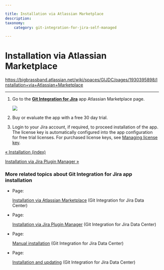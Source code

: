 ```yaml
---

title: Installation via Atlassian Marketplace
description:
taxonomy:
    category: git-integration-for-jira-self-managed

---
```


# Installation via Atlassian Marketplace

<https://bigbrassband.atlassian.net/wiki/spaces/GIJDC/pages/1930395898/Installation+via+Atlassian+Marketplace>

* * *

1.  Go to the [**Git Integration for Jira**](https://marketplace.atlassian.com/apps/4984/git-integration-for-jira?tab=overview&hosting=cloud) [](https://marketplace.atlassian.com/plugins/com.xiplink.jira.git.jira_git_plugin)app Atlassian Marketplace page.
    
    ![](https://bigbrassband.atlassian.net/wiki/download/attachments/1930395898/marketplace-buy-trial-git-plugin(c).png?version=1&modificationDate=1630642769873&cacheVersion=1&api=v2)
2.  Buy or evaluate the app with a free 30 day trial.
    
3.  Login to your Jira account, if required, to proceed installation of the app. The license key is automatically configured into the app configuration for free trial licenses. For purchased license keys, see [Managing license key](/wiki/spaces/GIJDC/pages/1930396028/Managing+license+key).
    

[« Installation (index)](/wiki/spaces/GIJDC/pages/1930395878/Installation)

[Installation via Jira Plugin Manager »](/wiki/spaces/GIJDC/pages/1930395928/Installation+via+Jira+Plugin+Manager)

### More related topics about Git Integration for Jira app installation

*   Page:
    
    [Installation via Atlassian Marketplace](/wiki/spaces/GIJDC/pages/1930395898/Installation+via+Atlassian+Marketplace) (Git Integration for Jira Data Center)
    
*   Page:
    
    [Installation via Jira Plugin Manager](/wiki/spaces/GIJDC/pages/1930395928/Installation+via+Jira+Plugin+Manager) (Git Integration for Jira Data Center)
    
*   Page:
    
    [Manual installation](/wiki/spaces/GIJDC/pages/1930395954/Manual+installation) (Git Integration for Jira Data Center)
    
*   Page:
    
    [Installation and updating](/wiki/spaces/GIJDC/pages/1930395997/Installation+and+updating) (Git Integration for Jira Data Center)
